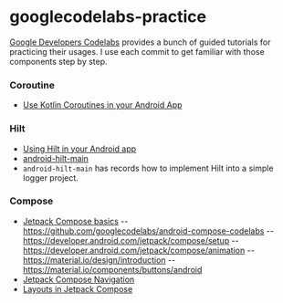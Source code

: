 # googlecodelabs-practice

[Google Developers Codelabs](https://codelabs.developers.google.com/) provides a bunch of guided tutorials for practicing their usages. I use each commit to get familiar with those components step by step. 


### Coroutine
* [Use Kotlin Coroutines in your Android App](https://developer.android.com/codelabs/kotlin-coroutines?hl=en#0)

### Hilt
* [Using Hilt in your Android app](https://developer.android.com/codelabs/android-hilt#0)
* [android-hilt-main](https://github.com/googlecodelabs/android-hilt/tree/main)
* `android-hilt-main` has records how to implement Hilt into a simple logger project.

### Compose
* [Jetpack Compose basics](https://developer.android.com/codelabs/jetpack-compose-basics?hl=en#0)
-- https://github.com/googlecodelabs/android-compose-codelabs
-- https://developer.android.com/jetpack/compose/setup
-- https://developer.android.com/jetpack/compose/animation
-- https://material.io/design/introduction
-- https://material.io/components/buttons/android
* [Jetpack Compose Navigation](https://developer.android.com/codelabs/jetpack-compose-navigation?hl=en#0)
* [Layouts in Jetpack Compose](https://developer.android.com/codelabs/jetpack-compose-layouts?hl=en#0)
